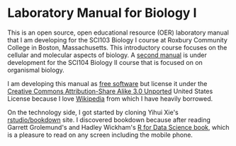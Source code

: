 # Laboratory Manual for Biology I

This is an open source, open educational resource (OER) laboratory manual that I am  developing for the SCI103 Biology I course at Roxbury Community College in Boston, Massachusetts. This introductory course focuses on the cellular and molecular aspects of biology. A [second manual](https://github.com/nikolaussucher/bio-two) is under development for the SCI104 Biology II course that is focused on on organismal biology.

I am developing this manual as [free software](https://www.gnu.org/philosophy/free-sw.en.html) but license it under the [Creative Commons Attribution-Share Alike 3.0 Unported](https://creativecommons.org/licenses/by-sa/3.0/deed.en) United States License because I love [Wikipedia](https://www.wikipedia.org) from which I have heavily borrowed.

On the technology side, I got started by cloning Yihui Xie's [rstudio/bookdown](https://github.com/rstudio/bookdown) site. I discovered bookdown because after reading Garrett Grolemund's and Hadley Wickham's [R for Data Science book](http://r4ds.had.co.nz), which is a pleasure to read on any screen including the mobile phone.
